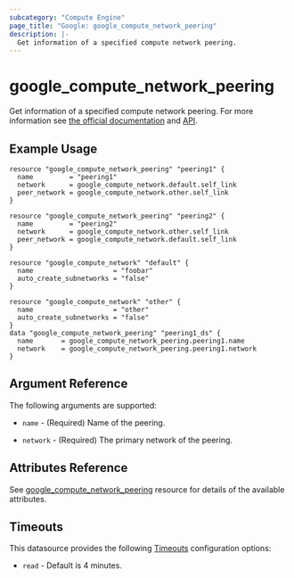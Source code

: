 ```yaml
---
subcategory: "Compute Engine"
page_title: "Google: google_compute_network_peering"
description: |-
  Get information of a specified compute network peering.
---
```


# google\_compute\_network\_peering

Get information of a specified compute network peering. For more information see
[the official documentation](https://cloud.google.com/compute/docs/vpc/vpc-peering)
and
[API](https://cloud.google.com/compute/docs/reference/latest/networks).

## Example Usage

```hcl
resource "google_compute_network_peering" "peering1" {
  name         = "peering1"
  network      = google_compute_network.default.self_link
  peer_network = google_compute_network.other.self_link
}

resource "google_compute_network_peering" "peering2" {
  name         = "peering2"
  network      = google_compute_network.other.self_link
  peer_network = google_compute_network.default.self_link
}

resource "google_compute_network" "default" {
  name                    = "foobar"
  auto_create_subnetworks = "false"
}

resource "google_compute_network" "other" {
  name                    = "other"
  auto_create_subnetworks = "false"
}
data "google_compute_network_peering" "peering1_ds" {
  name       = google_compute_network_peering.peering1.name
  network    = google_compute_network_peering.peering1.network
}
```

## Argument Reference

The following arguments are supported:

* `name` - (Required) Name of the peering.

* `network` - (Required) The primary network of the peering.

## Attributes Reference

See [google_compute_network_peering](https://registry.terraform.io/providers/hashicorp/google/latest/docs/resources/compute_network_peering#argument-reference) resource for details of the available attributes.

## Timeouts

This datasource provides the following
[Timeouts](/docs/configuration/resources.html#timeouts) configuration options:

- `read` - Default is 4 minutes.
